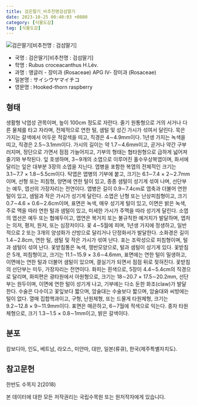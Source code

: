 ```yaml
---
title: 검은딸기_비추천명검섬딸기
date: 2023-10-25 00:40:03 +0800
category: [식물도감]
tag: [식물도감]
---
```




![검은딸기[비추천명 : 검섬딸기]](/fileUpload/plants/basic/Rosaceae/Rubus/10668/10668_1_th2.jpg)
- 국명 : 검은딸기[비추천명 : 검섬딸기]
- 학명 : Rubus croceacanthus H.Lév.
- 과명 : 앵글러 - 장미과 (Rosaceae) APG Ⅳ- 장미과 (Rosaceae)
- 일본명 : サイシウヤマイチコ
- 영문명 : Hooked-thorn raspberry


## 형태
생활형 낙엽성 관목이며, 높이 100cm 정도로 자란다. 줄기 원통형으로 거의 서거나 다른 물체를 타고 자라며, 전체적으로 연한 털, 샘털 및 성긴 가시가 섞여서 달린다. 묵은 가지는 갈색에서 어두운 적갈색을 띠고, 직경은 4∼4.9mm이다. 1년생 가지는 녹색을 띠고, 직경은 2.5∼3.1mm이다. 가시의 길이는 약 1.7∼4.6mm이고, 곧거나 약간 구부러지며, 정단으로 가면서 점점 가늘어지고, 기부의 형태는 협타원형으로 급하게 넓어져 줄기와 부착된다. 잎 호생하며, 3∼9개의 소엽으로 이루어진 홀수우상복엽이며, 화서에 달리는 잎은 대부분 3장의 소엽을 지닌다. 엽병을 포함한 복엽의 전체적인 크기는 3.1∼7.7 × 1.8∼5.5cm이다. 탁엽은 엽병의 기부에 붙고, 크기는 6.1∼7.4 × 2∼2.7mm이며, 선형 또는 피침형, 양면에 연한 털이 있고, 종종 샘털이 성기게 섞여 나며, 선단부는 예두, 엽선의 가장자리는 전연이다. 엽병은 길이 0.9∼7.4cm로 엽축과 더불어 연한 털이 있고, 샘털과 작은 가시가 성기게 달린다. 소엽은 난형 또는 난상피침형이고, 크기 0.7∼4.6 × 0.6∼2.6cm이며, 표면은 녹색, 매우 성기게 털이 있고, 이면은 밝은 녹색, 주로 맥을 따라 연한 털과 샘털이 있고, 미세한 가시가 주맥을 따라 성기게 달린다. 소엽의 엽선은 예두 또는 협예두이고, 엽연은 복거치 또는 불규칙한 예거치가 발달하며, 엽저는 의저, 평저, 원저, 또는 심장저이다. 꽃 4∼5월에 피며, 1년생 가지에 정생하고, 일반적으로 2 또는 3개의 양성화가 산방으로 달리거나 단정화서가 발달한다. 소화경은 길이 1.4∼2.8cm, 연한 털, 샘털 및 작은 가시가 섞여 난다. 포는 조락성으로 피침형이며, 털과 샘털이 섞여 난다. 꽃받침통은 녹색, 쟁반모양으로, 털과 샘털이 성기게 있다. 꽃받침은 5개, 피침형이고, 크기는 11.1∼15.9 × 3.6∼4.6mm, 표면에는 연한 털이 밀생하고, 이면에는 연한 털과 더불어 샘털이 있으며, 결실기가 되면서 점점 뒤로 젖혀진다. 꽃받침의 선단부는 미두, 가장자리는 전연이다. 화피는 흰색으로, 5장이 4.4∼5.4cm의 직경으로 달리며, 화피편은 광타원에서 아원형으로, 크기는 18∼20.7 × 17.5∼20.2mm, 선단부는 원두이며, 이면에 연한 털이 성기게 나고, 기부에는 다소 둔한 화조(claw)가 발달한다. 수술은 다수이고 꽃잎보다 짧으며, 암술대는 수술보다 짧으며, 암술대와 씨방에는 털이 없다. 열매 집합핵과이고, 구형, 난원체형, 또는 드물게 타원체형, 크기는 9.2∼12.8 × 9∼11.9mm이다. 표면은 매끈하고, 6∼7월에 적색으로 익는다. 종자 타원체형으로, 크기 1.3∼1.5 × 0.8∼1mm이고, 밝은 갈색이다.
## 분포
캄보디아, 인도, 베트남, 라오스, 미얀마, 대만, 일본(류큐), 한국(제주특별자치도).
## 참고문헌
한반도 수목지 2(2018)






본 데이터에 대한 모든 저작권리는 국립수목원 또는 원저작자에게 있습니다.
